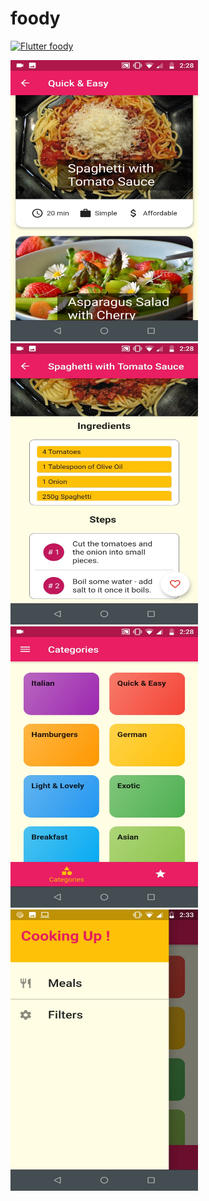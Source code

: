 # foody



<a href="https://imgflip.com/gif/3ftv3i"><img src="https://i.imgflip.com/3ftv3i.gif" title="Flutter foody"/></a>


<img src="images/pic2.jpg" width="300" height="450">
<img src="images/pic3.jpg" width="300" height="450">
<img src="images/pic1.jpg" width="300" height="450">
<img src="images/pic4.jpg" width="300" height="450">
